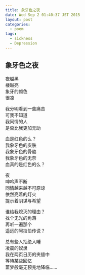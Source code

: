 ```yaml
---
title: 象牙色之夜
date: Wed Sep 2 01:40:37 JST 2015
layout: post
categories:
  - poem
tags:
  - sickness
  - Depression
---
```

## 象牙色之夜 ##
夜越黑  
楼越亮  
象牙的颜色  
很凉  
 
我分明看到一些痛苦  
可我不知道  
我同情的人  
是否比我更加无助  
 
血是红色的么？  
我象牙色的皮肤  
我象牙色的骨骼  
我象牙色的无奈  
血真的是红色的么？  
 
夜  
呻吟声不断  
同情越来越不可原谅  
依然亮着的灯火  
提示着阴谋与希望  
 
谁给我熄灭的理由？  
找个无光的角落  
再听一遍那个  
遥远的阿拉伯传说？  
 
总有些人拒绝入睡  
凌晨的奴隶  
我在两页日历的夹缝中  
等待某些回忆  
噩梦般毫无预兆地降临……  
